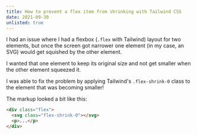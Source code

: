 ```yaml
---
title: How to prevent a flex item from shrinking with Tailwind CSS
date: 2021-09-30
unlisted: true
---
```


I had an issue where I had a flexbox (`.flex` with Tailwind) layout for two elements, but once the screen got narrower one element (in my case, an SVG) would get squished by the other element.

I wanted that one element to keep its original size and not get smaller when the other element squeezed it.

I was able to fix the problem by applying Tailwind's `.flex-shrink-0` class to the element that was becoming smaller!

The markup looked a bit like this:

```html
<div class="flex">
  <svg class="flex-shrink-0"></svg>
  <p>...</p>
</div>
```
